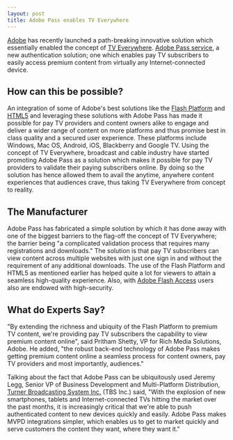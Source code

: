 ```yaml
---
layout: post
title: Adobe Pass enables TV Everywhere
---
```


<a href="http://www.adobe.com/">Adobe</a> has recently launched a path-breaking innovative solution which essentially enabled the concept of <a href="http://gigaom.com/video/what-you-need-to-know-about-tv-everywhere/">TV Everywhere</a>. <a href="http://www.adobe.com/products/adobepass/">Adobe Pass service</a>, a new authentication solution; one which enables pay TV subscribers to easily access premium content from virtually any Internet-connected device.

## How can this be possible?

An integration of some of Adobe's best solutions like the <a href="http://www.adobe.com/flashplatform/">Flash Platform</a> and <a href="http://en.wikipedia.org/wiki/HTML5">HTML5</a> and leveraging these solutions with Adobe Pass has made it possible for pay TV providers and content owners alike to engage and deliver a wider range of content on more platforms and thus promise best in class quality and a secured user experience. These platforms include Windows, Mac OS, Android, iOS, Blackberry and Google TV. Using the concept of TV Everywhere, broadcast and cable industry have started promoting Adobe Pass as a solution which makes it possible for pay TV providers to validate their paying subscribers online. By doing so the solution has hence allowed them to avail the anytime, anywhere content experiences that audiences crave, thus taking TV Everywhere from concept to reality. 

## The Manufacturer

Adobe Pass has fabricated a simple solution by which it has done away with one of the biggest barriers to the flag-off the concept of TV Everywhere; the barrier being "a complicated validation process that requires many registrations and downloads." The solution is that pay TV subscribers can view content across multiple websites with just one sign in and without the requirement of any additional downloads. The use of the Flash Platform and HTML5 as mentioned earlier has helped quite a lot for viewers to attain a seamless high-quality experience. Also, with <a href="http://www.adobe.com/products/flashaccess/">Adobe Flash Access</a> users also are endowed with high-security. 

## What do Experts Say?

"By extending the richness and ubiquity of the Flash Platform to premium TV content, we're providing pay TV subscribers the capability to view premium content online", said Pritham Shetty, VP for Rich Media Solutions, Adobe. He added, "the robust back-end technology of Adobe Pass makes getting premium content online a seamless process for content owners, pay TV providers and most importantly, audiences." 

Talking about the fact that Adobe Pass can be ubiquitously used Jeremy Legg, Senior VP of Business Development and Multi-Platform Distribution, <a href="http://www.turner.com/">Turner Broadcasting System Inc.</a> (TBS Inc.) said, "With the explosion of new smartphones, tablets and Internet-connected TVs hitting the market over the past months, it is increasingly critical that we're able to push authenticated content to new devices quickly and easily. Adobe Pass makes MVPD integrations simpler, which enables us to get to market quickly and serve customers the content they want, where they want it."